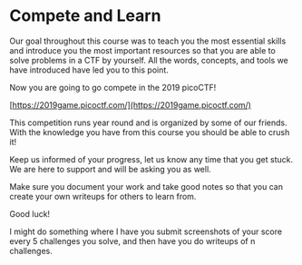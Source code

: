 # Compete and Learn

Our goal throughout this course was to teach you the most essential skills and introduce you the most important resources so that you are able to solve problems in a CTF by yourself. All the words, concepts, and tools we have introduced have led you to this point.

Now you are going to go compete in the 2019 picoCTF!

[https://2019game.picoctf.com/](https://2019game.picoctf.com/)

This competition runs year round and is organized by some of our friends. With the knowledge you have from this course you should be able to crush it!

Keep us informed of your progress, let us know any time that you get stuck. We are here to support and will be asking you as well.

Make sure you document your work and take good notes so that you can create your own writeups for others to learn from.

Good luck!

I might do something where I have you submit screenshots of your score every 5 challenges you solve, and then have you do writeups of n challenges.

